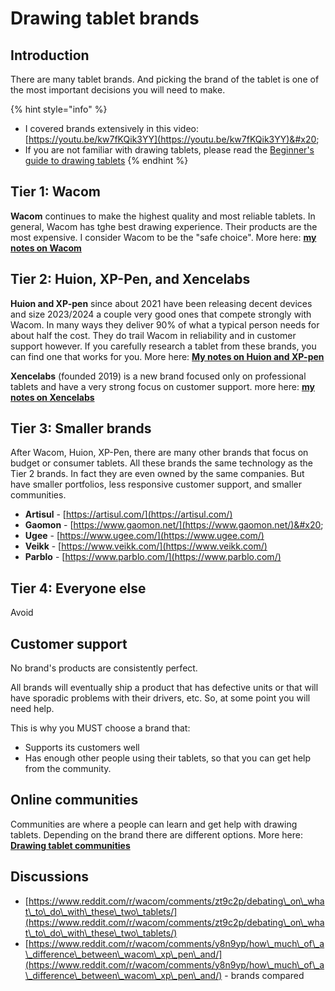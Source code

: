 # Drawing tablet brands

## Introduction&#x20;

There are many tablet brands. And picking the brand of the tablet is one of the most important decisions you will need to make.&#x20;

{% hint style="info" %}
* I covered brands extensively in this video: [https://youtu.be/kw7fKQik3YY](https://youtu.be/kw7fKQik3YY)&#x20;
* If you are not familiar with drawing tablets, please read the [Beginner's guide to drawing tablets](../guides/beginners-guide.md)
{% endhint %}

## **Tier 1: Wacom**

**Wacom** continues to make the highest quality and most reliable tablets. In general, Wacom has tghe best drawing experience. Their products are the most expensive. I consider Wacom to be the "safe choice". More here:  [**my notes on Wacom**](7p-notes-wacom.md)

## Tier 2: Huion, XP-Pen, and Xencelabs

**Huion and XP-pen** since about 2021 have been releasing decent devices and size 2023/2024 a couple very good ones that compete strongly with Wacom. In many ways they deliver 90% of what a typical person needs for about half the cost. They do trail Wacom in reliability and in customer support however. If you carefully research a tablet from these brands, you can find one that works for you. More here: [**My notes on Huion and XP-pen**](7p-notes-huion-and-xp-pen.md) &#x20;

**Xencelabs** (founded 2019) is a new brand focused only on professional tablets and have a very strong focus on customer support. more here: [**my notes on Xencelabs**](7p-notes-xencelabs.md)

## Tier 3: Smaller brands

After Wacom, Huion, XP-Pen, there are many other brands that focus on budget or consumer tablets. All these brands the same technology as the Tier 2 brands. In fact they are even owned by the same companies. But have smaller portfolios, less responsive customer support, and smaller communities.&#x20;

* **Artisul** - [https://artisul.com/](https://artisul.com/)
* **Gaomon** - [https://www.gaomon.net/](https://www.gaomon.net/)&#x20;
* **Ugee** - [https://www.ugee.com/](https://www.ugee.com/)
* **Veikk** - [https://www.veikk.com/](https://www.veikk.com/)
* **Parblo** - [https://www.parblo.com/](https://www.parblo.com/)

## Tier 4: Everyone else

Avoid

## Customer support

No brand's products are consistently perfect.&#x20;

All brands will eventually ship a product that has defective units or that will have sporadic problems with their drivers, etc. So, at some point you will need help.

This is why you MUST choose a brand that:

* Supports its customers well
* Has enough other people using their tablets, so that you can get help from the community.&#x20;

## Online communities

Communities are where a people can learn and get help with drawing tablets. Depending on the brand there are different options. More here: [**Drawing tablet communities**](../resources/drawing-tablet-community.md)  &#x20;

## Discussions

* [https://www.reddit.com/r/wacom/comments/zt9c2p/debating\_on\_what\_to\_do\_with\_these\_two\_tablets/](https://www.reddit.com/r/wacom/comments/zt9c2p/debating\_on\_what\_to\_do\_with\_these\_two\_tablets/)
* [https://www.reddit.com/r/wacom/comments/y8n9yp/how\_much\_of\_a\_difference\_between\_wacom\_xp\_pen\_and/](https://www.reddit.com/r/wacom/comments/y8n9yp/how\_much\_of\_a\_difference\_between\_wacom\_xp\_pen\_and/) - brands compared

&#x20;
